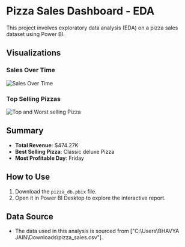 # Pizza Sales Dashboard - EDA

This project involves exploratory data analysis (EDA) on a pizza sales dataset using Power BI.

## Visualizations

### Sales Over Time
![Sales Over Time]("https://github.com/Bhavya122/Pizza-Sales-Dashboard-/blob/main/Screenshot%20(327).png")

### Top Selling Pizzas
![Top and Worst selling Pizza]("")

## Summary
- **Total Revenue**: $474.27K
- **Best Selling Pizza**: Classic deluxe Pizza
- **Most Profitable Day**: Friday

## How to Use
1. Download the `pizza_db.pbix` file.
2. Open it in Power BI Desktop to explore the interactive report.

## Data Source
- The data used in this analysis is sourced from ["C:\Users\BHAVYA JAIN\Downloads\pizza_sales.csv"].


